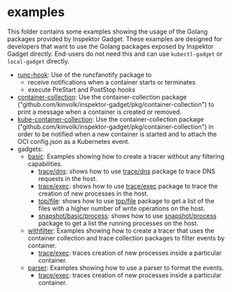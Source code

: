 # examples

This folder contains some examples showing the usage of the Golang
packages provided by Inspektor Gadget. These examples are designed for
developers that want to use the Golang packages exposed by Inspektor
Gadget directly. End-users do not need this and can use `kubectl-gadget`
or `local-gadget` directly.

- [runc-hook](runc-hook/): Use of the runcfanotify package to
  - receive notifications when a container starts or terminates
  - execute PreStart and PostStop hooks
- [container-collection](container-collection/): Use the
  container-collection package
  ("github.com/kinvolk/inspektor-gadget/pkg/container-collection") to
  print a message when a container is created or removed.
- [kube-container-collection](kube-container-collection/): Use the
  container-collection package
  ("github.com/kinvolk/inspektor-gadget/pkg/container-collection") in
  order to be notified when a new container is started and to attach the
  OCI config.json as a Kubernetes event.
- gadgets:
  - [basic](gadgets/basic/): Examples showing how to create a tracer
    without any filtering capabilities.
    - [trace/dns](gadgets/basic/trace/dns/): shows how to use
      [trace/dns](https://github.com/kinvolk/inspektor-gadget/tree/main/pkg/gadgets/trace/dns)
      package to trace DNS requests in the host.
    - [trace/exec](gadgets/basic/trace/exec/): shows how to use
      [trace/exec](https://github.com/kinvolk/inspektor-gadget/tree/main/pkg/gadgets/trace/exec)
      package to trace the creation of new processes in the host.
    - [top/file](gadgets/basic/top/file/): shows how to use
      [top/file](https://github.com/kinvolk/inspektor-gadget/tree/main/pkg/gadgets/top/file)
      package to get a list of the files with a higher number of write
      operations on the host.
    - [snapshot/basic/process](gadgets/snapshot/process/): shows how to use
      [snapshot/process](https://github.com/kinvolk/inspektor-gadget/tree/main/pkg/gadgets/snapshot/process)
      package to get a list the running processes on the host.
  - [withfilter](gadgets/withfilter/): Examples showing how to create a
    tracer that uses the container collection and trace collection
    packages to filter events by container.
    - [trace/exec](gadgets/withfilter/trace/exec/): traces creation of
      new processes inside a particular container.
  - [parser](gadgets/parser/): Examples showing how to use a parser to
    format the events.
    - [trace/exec](gadgets/parser/trace/exec/): traces creation of
      new processes inside a particular container.
